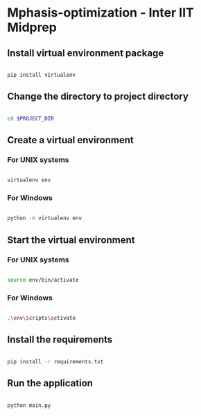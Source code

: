 # Mphasis-optimization - Inter IIT Midprep

## Install virtual environment package
```bash

pip install virtualenv

```

## Change the directory to project directory

```bash

cd $PROJECT_DIR

```

## Create a virtual environment

### For UNIX systems
```bash

virtualenv env

```

### For Windows
```bash

python -m virtualenv env

```

## Start the virtual environment

### For UNIX systems
```bash

source env/bin/activate

```

### For Windows
```bash

.\env\Scripts\activate

```

## Install the requirements

```bash

pip install -r requirements.txt

```

## Run the application

```bash

python main.py

```
